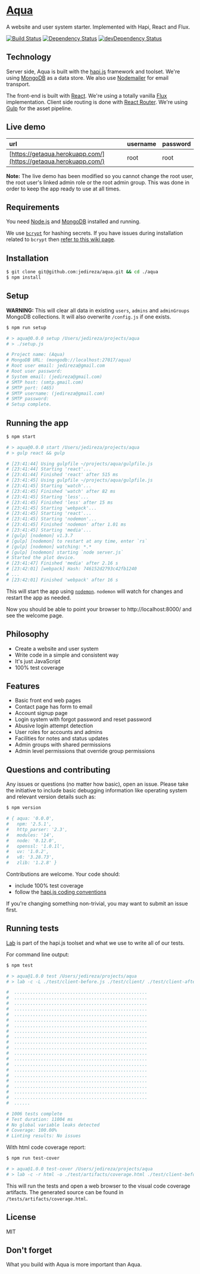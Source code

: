 # [Aqua](https://github.com/jedireza/aqua)

A website and user system starter. Implemented with Hapi, React and Flux.

[![Build Status](https://travis-ci.org/jedireza/aqua.svg?branch=master)](https://travis-ci.org/jedireza/aqua)
[![Dependency Status](https://david-dm.org/jedireza/aqua.svg?style=flat)](https://david-dm.org/jedireza/aqua)
[![devDependency Status](https://david-dm.org/jedireza/aqua/dev-status.svg?style=flat)](https://david-dm.org/jedireza/aqua#info=devDependencies)


## Technology

Server side, Aqua is built with the [hapi.js](https://hapijs.com/) framework
and toolset. We're using [MongoDB](http://www.mongodb.org/) as a data store. We
also use [Nodemailer](http://www.nodemailer.com/) for email transport.

The front-end is built with [React](http://facebook.github.io/react/). We're
using a totally vanilla [Flux](https://facebook.github.io/flux/)
implementation. Client side routing is done with [React
Router](https://github.com/rackt/react-router). We're using
[Gulp](http://gulpjs.com/) for the asset pipeline.


## Live demo

| url                                                              | username | password |
|:---------------------------------------------------------------- |:-------- |:-------- |
| [https://getaqua.herokuapp.com/](https://getaqua.herokuapp.com/) | root     | root     |

__Note:__ The live demo has been modified so you cannot change the root user,
the root user's linked admin role or the root admin group. This was done in
order to keep the app ready to use at all times.


## Requirements

You need [Node.js](http://nodejs.org/download/) and
[MongoDB](http://www.mongodb.org/downloads) installed and running.

We use [`bcrypt`](https://github.com/ncb000gt/node.bcrypt.js) for hashing
secrets. If you have issues during installation related to `bcrypt` then [refer
to this wiki
page](https://github.com/jedireza/aqua/wiki/bcrypt-Installation-Trouble).


## Installation

```bash
$ git clone git@github.com:jedireza/aqua.git && cd ./aqua
$ npm install
```


## Setup

__WARNING:__ This will clear all data in existing `users`, `admins` and
`adminGroups` MongoDB collections. It will also overwrite `/config.js` if one
exists.

```bash
$ npm run setup

# > aqua@0.0.0 setup /Users/jedireza/projects/aqua
# > ./setup.js

# Project name: (Aqua)
# MongoDB URL: (mongodb://localhost:27017/aqua)
# Root user email: jedireza@gmail.com
# Root user password:
# System email: (jedireza@gmail.com)
# SMTP host: (smtp.gmail.com)
# SMTP port: (465)
# SMTP username: (jedireza@gmail.com)
# SMTP password:
# Setup complete.
```


## Running the app

```bash
$ npm start

# > aqua@0.0.0 start /Users/jedireza/projects/aqua
# > gulp react && gulp

# [23:41:44] Using gulpfile ~/projects/aqua/gulpfile.js
# [23:41:44] Starting 'react'...
# [23:41:44] Finished 'react' after 515 ms
# [23:41:45] Using gulpfile ~/projects/aqua/gulpfile.js
# [23:41:45] Starting 'watch'...
# [23:41:45] Finished 'watch' after 82 ms
# [23:41:45] Starting 'less'...
# [23:41:45] Finished 'less' after 15 ms
# [23:41:45] Starting 'webpack'...
# [23:41:45] Starting 'react'...
# [23:41:45] Starting 'nodemon'...
# [23:41:45] Finished 'nodemon' after 1.01 ms
# [23:41:45] Starting 'media'...
# [gulp] [nodemon] v1.3.7
# [gulp] [nodemon] to restart at any time, enter `rs`
# [gulp] [nodemon] watching: *.*
# [gulp] [nodemon] starting `node server.js`
# Started the plot device.
# [23:41:47] Finished 'media' after 2.16 s
# [23:42:01] [webpack] Hash: 746152d2793c42fb1240
# ...
# [23:42:01] Finished 'webpack' after 16 s
```

This will start the app using [`nodemon`](https://github.com/remy/nodemon).
`nodemon` will watch for changes and restart the app as needed.

Now you should be able to point your browser to http://localhost:8000/ and see
the welcome page.


## Philosophy

 - Create a website and user system
 - Write code in a simple and consistent way
 - It's just JavaScript
 - 100% test coverage


## Features

 - Basic front end web pages
 - Contact page has form to email
 - Account signup page
 - Login system with forgot password and reset password
 - Abusive login attempt detection
 - User roles for accounts and admins
 - Facilities for notes and status updates
 - Admin groups with shared permissions
 - Admin level permissions that override group permissions


## Questions and contributing

Any issues or questions (no matter how basic), open an issue. Please take the
initiative to include basic debugging information like operating system
and relevant version details such as:

```bash
$ npm version

# { aqua: '0.0.0',
#   npm: '2.5.1',
#   http_parser: '2.3',
#   modules: '14',
#   node: '0.12.0',
#   openssl: '1.0.1l',
#   uv: '1.0.2',
#   v8: '3.28.73',
#   zlib: '1.2.8' }
```

Contributions are welcome. Your code should:

 - include 100% test coverage
 - follow the [hapi.js coding conventions](http://hapijs.com/styleguide)

If you're changing something non-trivial, you may want to submit an issue
first.


## Running tests

[Lab](https://github.com/hapijs/lab) is part of the hapi.js toolset and what we
use to write all of our tests.

For command line output:

```bash
$ npm test

# > aqua@1.0.0 test /Users/jedireza/projects/aqua
# > lab -c -L ./test/client-before.js ./test/client/ ./test/client-after.js ./test/misc/ ./test/server/

#  ..................................................
#  ..................................................
#  ..................................................
#  ..................................................
#  ..................................................
#  ..................................................
#  ..................................................
#  ..................................................
#  ..................................................
#  ..................................................
#  ..................................................
#  ..................................................
#  ..................................................
#  ..................................................
#  ..................................................
#  ..................................................
#  ..................................................
#  ..................................................
#  ..................................................
#  ..................................................
#  ......

# 1006 tests complete
# Test duration: 11004 ms
# No global variable leaks detected
# Coverage: 100.00%
# Linting results: No issues
```

With html code coverage report:

```bash
$ npm run test-cover

# > aqua@1.0.0 test-cover /Users/jedireza/projects/aqua
# > lab -c -r html -o ./test/artifacts/coverage.html ./test/client-before.js ./test/client/ ./test/client-after.js ./test/misc/ ./test/server/ && open ./test/artifacts/coverage.html
```

This will run the tests and open a web browser to the visual code coverage
artifacts. The generated source can be found in `/tests/artifacts/coverage.html`.


## License

MIT

## Don't forget

What you build with Aqua is more important than Aqua.
